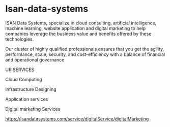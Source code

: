 # Isan-data-systems
ISAN Data Systems, specialize in cloud consulting, artificial intelligence, machine learning, website application and digital marketing to help companies leverage the business value and benefits offered by these technologies.

Our cluster of highly qualified professionals ensures that you get the agility, performance, scale, security, and cost-efficiency with a balance of financial and operational governance

UR SERVICES

Cloud Computing

Infrastructure Designing

Application services

Digital marketing Services


https://isandatasystems.com/service/digitalService/digitalMarketing

